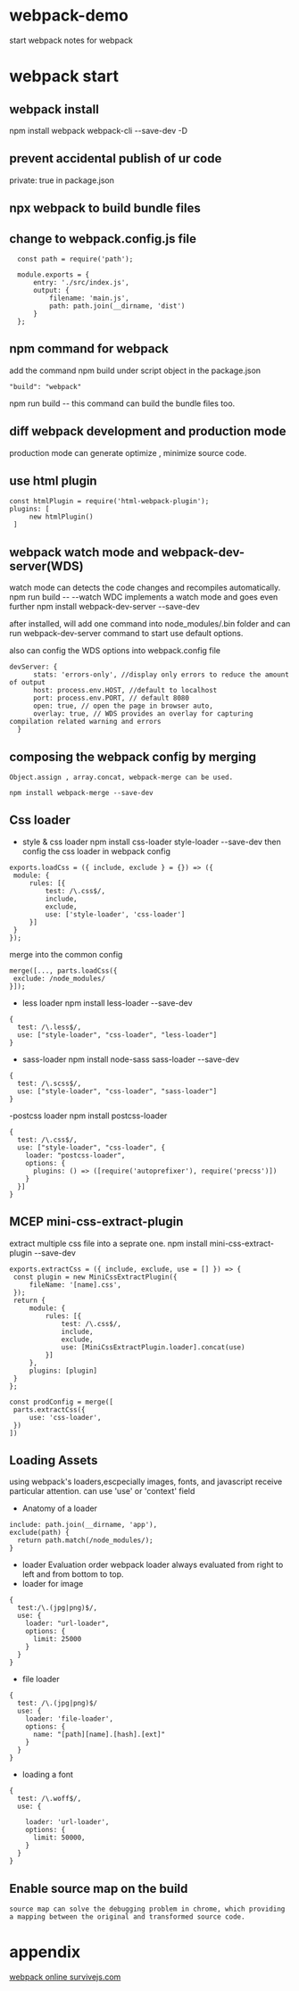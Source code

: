 # webpack-demo
start webpack notes for webpack

# webpack start

## webpack install
  npm install webpack webpack-cli --save-dev -D

## prevent accidental publish of ur code 
  private: true in package.json

## npx webpack to build bundle files

## change to webpack.config.js file 
  ```
    const path = require('path');

    module.exports = {
        entry: './src/index.js',
        output: {
            filename: 'main.js',
            path: path.join(__dirname, 'dist')
        }
    };
  ```
## npm command for webpack 
   add the command npm build under script object in the package.json
   ```
   "build": "webpack"
   ```
   npm run build -- this command can build the bundle files too. 
   
## diff webpack development and production mode

   production mode can generate optimize , minimize source code. 
## use html plugin 
   ```
   const htmlPlugin = require('html-webpack-plugin');
   plugins: [
        new htmlPlugin()
    ]
  ```
## webpack watch mode and webpack-dev-server(WDS) 
  watch mode can detects the code changes and recompiles automatically. 
  npm run build -- --watch
  WDC implements a watch mode and goes even further
  npm install webpack-dev-server --save-dev

  after installed, will add one command into node_modules/.bin folder and can run webpack-dev-server command to start use default options. 

  also can config the WDS options into webpack.config file 

  ```
  devServer: {
        stats: 'errors-only', //display only errors to reduce the amount of output
        host: process.env.HOST, //default to localhost
        port: process.env.PORT, // default 8080
        open: true, // open the page in browser auto,
        overlay: true, // WDS provides an overlay for capturing compilation related warning and errors
    }
  ```
## composing the webpack config by merging 
    Object.assign , array.concat, webpack-merge can be used. 

    npm install webpack-merge --save-dev

## Css loader
  - style & css loader
   npm install css-loader style-loader --save-dev
   then config the css loader in webpack config 
   ```
   exports.loadCss = ({ include, exclude } = {}) => ({
    module: {
        rules: [{
            test: /\.css$/,
            include,
            exclude,
            use: ['style-loader', 'css-loader']
        }]
    }
   });
   ```
   merge into the common config
   ```
   merge([..., parts.loadCss({
    exclude: /node_modules/
   }]);
   ```
   - less loader 
   npm install less-loader --save-dev
   ```
   {
     test: /\.less$/,
     use: ["style-loader", "css-loader", "less-loader"]
   }
   ```
   - sass-loader 
   npm install node-sass sass-loader --save-dev 
   ```
   {
     test: /\.scss$/,
     use: ["style-loader", "css-loader", "sass-loader"]
   }
   ```
   -postcss loader 
   npm install postcss-loader
   ```
   {
     test: /\.css$/,
     use: ["style-loader", "css-loader", {
       loader: "postcss-loader",
       options: {
         plugins: () => ([require('autoprefixer'), require('precss')])
       }
     }]
   }
   ```
## MCEP mini-css-extract-plugin
   extract multiple css file into a seprate one. 
   npm install mini-css-extract-plugin --save-dev
   ```
   exports.extractCss = ({ include, exclude, use = [] }) => {
    const plugin = new MiniCssExtractPlugin({
        fileName: '[name].css',
    });
    return {
        module: {
            rules: [{
                test: /\.css$/,
                include,
                exclude,
                use: [MiniCssExtractPlugin.loader].concat(use)
            }]
        },
        plugins: [plugin]
    }
   };
   ```
   ```
   const prodConfig = merge([
    parts.extractCss({
        use: 'css-loader',
    })
   ])
   ```
## Loading Assets 
  using webpack's loaders,escpecially images, fonts, and javascript receive particular attention. 
  can use 'use' or 'context' field 
  - Anatomy of a loader 
  ```
  include: path.join(__dirname, 'app'),
  exclude(path) {
    return path.match(/node_modules/);
  }
  ```
  - loader Evaluation order
  webpack loader always evaluated from right to left and from bottom to top. 
  - loader for image 
  ```
  {
    test:/\.(jpg|png)$/,
    use: {
      loader: "url-loader",
      options: {
        limit: 25000
      }
    }
  }
  ```
  - file loader
  ```
  {
    test: /\.(jpg|png)$/
    use: {
      loader: 'file-loader',
      options: {
        name: "[path][name].[hash].[ext]"
      }
    }
  }
  ```
  - loading a font 
  ```
  {
    test: /\.woff$/,
    use: {

      loader: 'url-loader',
      options: {
        limit: 50000,
      }
    }
  }
  ```
 ## Enable source map on the build 
    source map can solve the debugging problem in chrome, which providing a mapping between the original and transformed source code. 
    
 
# appendix 
  [webpack online survivejs.com](https://survivejs.com/webpack)